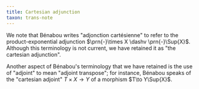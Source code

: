 ```yaml
---
title: Cartesian adjunction
taxon: trans-note
---
```


We note that Bénabou writes "adjonction cartésienne" to refer to the
product-exponential adjunction $\prn{-}\times X \dashv \prn{-}\Sup{X}$.
Although this terminology is not current, we have retained it as "the cartesian
adjunction".

Another aspect of Bénabou's terminology that we have retained is the use of "adjoint" to mean "adjoint transpose"; for instance, Bénabou speaks of the "cartesian adjoint" $T\times X\to Y$ of a morphism $T\to Y\Sup{X}$.
